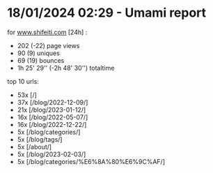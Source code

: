 # 18/01/2024 02:29 - Umami report
for www.shifeiti.com [24h] :

 - 202 (-22) page views
 - 90 (9) uniques
 - 69 (19) bounces
 - 1h 25' 29'' (-2h 48' 30'') totaltime


top 10 urls:
 - 53x [/]
 - 37x [/blog/2022-12-09/]
 - 21x [/blog/2023-01-12/]
 - 16x [/blog/2022-05-07/]
 - 16x [/blog/2022-12-22/]
 - 5x [/blog/categories/]
 - 5x [/blog/tags/]
 - 5x [/about/]
 - 5x [/blog/2023-02-03/]
 - 5x [/blog/categories/%E6%8A%80%E6%9C%AF/]


